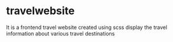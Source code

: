 # travelwebsite
It is a frontend travel website
created using scss
display the travel information about various travel destinations
